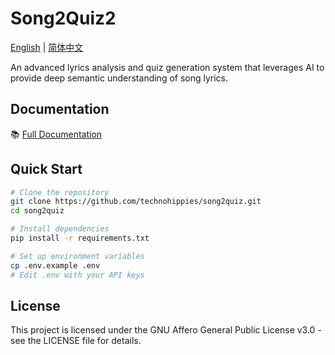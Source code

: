 # Song2Quiz2

[English](README.md) | [简体中文](README.zh-CN.md)

An advanced lyrics analysis and quiz generation system that leverages AI to provide deep semantic understanding of song lyrics.

## Documentation

📚 [Full Documentation](https://docs.song2quiz.com)

## Quick Start

```bash
# Clone the repository
git clone https://github.com/technohippies/song2quiz.git
cd song2quiz

# Install dependencies
pip install -r requirements.txt

# Set up environment variables
cp .env.example .env
# Edit .env with your API keys
```

## License

This project is licensed under the GNU Affero General Public License v3.0 - see the LICENSE file for details.
